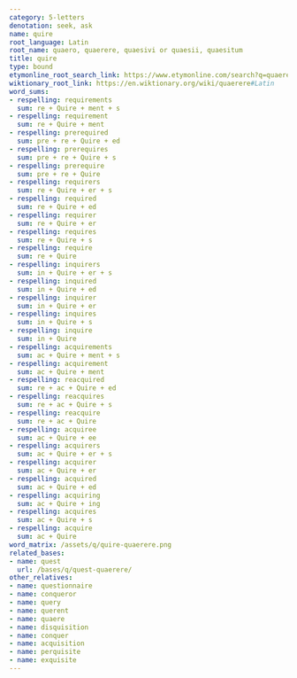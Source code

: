 ```yaml
---
category: 5-letters
denotation: seek, ask
name: quire
root_language: Latin
root_name: quaero, quaerere, quaesivi or quaesii, quaesitum
title: quire
type: bound
etymonline_root_search_link: https://www.etymonline.com/search?q=quaerere
wiktionary_root_link: https://en.wiktionary.org/wiki/quaerere#Latin
word_sums:
- respelling: requirements
  sum: re + Quire + ment + s
- respelling: requirement
  sum: re + Quire + ment
- respelling: prerequired
  sum: pre + re + Quire + ed
- respelling: prerequires
  sum: pre + re + Quire + s
- respelling: prerequire
  sum: pre + re + Quire
- respelling: requirers
  sum: re + Quire + er + s
- respelling: required
  sum: re + Quire + ed
- respelling: requirer
  sum: re + Quire + er
- respelling: requires
  sum: re + Quire + s
- respelling: require
  sum: re + Quire
- respelling: inquirers
  sum: in + Quire + er + s
- respelling: inquired
  sum: in + Quire + ed
- respelling: inquirer
  sum: in + Quire + er
- respelling: inquires
  sum: in + Quire + s
- respelling: inquire
  sum: in + Quire
- respelling: acquirements
  sum: ac + Quire + ment + s
- respelling: acquirement
  sum: ac + Quire + ment
- respelling: reacquired
  sum: re + ac + Quire + ed
- respelling: reacquires
  sum: re + ac + Quire + s
- respelling: reacquire
  sum: re + ac + Quire
- respelling: acquiree
  sum: ac + Quire + ee
- respelling: acquirers
  sum: ac + Quire + er + s
- respelling: acquirer
  sum: ac + Quire + er
- respelling: acquired
  sum: ac + Quire + ed
- respelling: acquiring
  sum: ac + Quire + ing
- respelling: acquires
  sum: ac + Quire + s
- respelling: acquire
  sum: ac + Quire
word_matrix: /assets/q/quire-quaerere.png
related_bases:
- name: quest
  url: /bases/q/quest-quaerere/
other_relatives:
- name: questionnaire
- name: conqueror
- name: query
- name: querent
- name: quaere
- name: disquisition
- name: conquer
- name: acquisition
- name: perquisite
- name: exquisite
---
```

